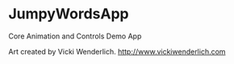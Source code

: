 JumpyWordsApp
=============

Core Animation and Controls Demo App

Art created by Vicki Wenderlich.  http://www.vickiwenderlich.com

